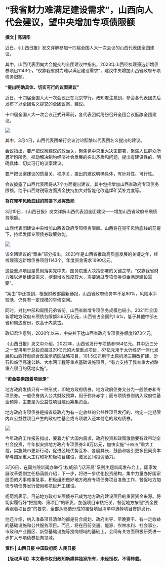# “我省财力难满足建设需求”，山西向人代会建议，望中央增加专项债限额

**撰文 | 高语阳**

近日，《山西日报》发文详解参加十四届全国人大一次会议的山西代表团全团建议。

其中，山西代表团向大会提交的全团建议中指出，2023年山西经梳理筛选新增债券项目1143个，“仅靠我省财力难以满足建设需求”，建议中央增加山西省政府专项债务限额。

**“提出明确具体、切实可行的议案建议”**

近日，十四届全国人大一次会议正在北京举行。政知君注意到，参会各代表团先后发布了以全团名义提交的全团议案、建议。

十四届全国人大一次会议正式开幕前，各代表团就纷纷召开全团会议酝酿全团建议。

![](https://inews.gtimg.com/news_bt/O-u9zvirkCcyEFHXJMq2zKXDnp9HAbieNyCF1meg3NwdoAA/1000)

其中，3月4日，山西代表团举行会议讨论酝酿以代表团名义提出的建议。

会议指出，要严把议案建议的政治关，聚焦党中央重大决策部署，聚焦人民群众所思所盼所愿，推动解决制约经济社会发展的突出矛盾和问题，提出有建设性的、明确具体、切实可行的议案建议。

要严把议案建议的质量关、程序关，提出的建议明确具体，有针对性、可行性。

会议披露了山西代表团将从7个方面提出建议，其中包括增加山西省政府专项债务限额，给予山西财税等方面资金扶持加大对智能化改造煤矿奖补力度等。

**将在兜牢风险底线的前提下发挥效能**

3月10日，《山西日报》发文详解山西代表团全团建议——增加山西省政府专项债务限额。

山西代表团建议中央增加山西省政府专项债务限额。山西将在兜牢风险底线的前提下，持续发挥专项债券政策效能。

![](https://inews.gtimg.com/news_bt/OCsCSpkJ7cxbA8PZimATrwdk2vyxTleSc_7MGSHigH3UUAA/1000)

该全团建议的“案由”部分指出，2023年是山西省推动高质量发展的关键之年，经梳理筛选新增债券项目1143个，年度资金需求1690亿元。

这些重点项目是贯彻落实党中央、国务院重大决策部署的关键之举。“仅靠我省财力难以满足建设需求，挖潜增收难度较大，需要通过专项债券资金满足建设需要”。

“案由”中还提到，根据财政部最新通报，山西省政府债务率不足80%，风险水平较低，仍具有一定规模的举债空间。

同时，对比中部和周围兄弟省份，山西省新增专项债务规模也较小。2021年全国新增地方政府专项债务限额3.65万亿元，山西省占全国的1.6%，低于其他中部五省和周边省份，仅高于内蒙古。

政知君注意到，2020年以来，中央共下达山西省政府专项债券额度1973亿元。

《山西日报》发文中介绍，2022年，山西省发行专项债券684亿元。其中近三分之一安排用于总投资超过20亿元的大型重点项目，87亿元用于太忻经济一体化发展和山西转型综合改革示范区战略项目，101.5亿元用于太原机场三期改扩建、汾石和临浮高速公路、大水网工程等重点基础设施项目，“有力支持了我省重大战略重点项目的落地实施”。

**“资金要素跟着项目走”**

地方政府发债只有一种形式，即地方政府债券。地方政府债券又分为一般债券和专项债券。一般债券纳入公共财政预算，用于弥补赤字；而专项债券则纳入政府性基金预算，主要是为公益性项目建设筹集资金。

地方政府专项债券是指省级政府为有一定收益的公益性项目发行的、约定一定期限内以公益性项目产生的政府性基金或专项收入还本付息的政府债券。

![](https://inews.gtimg.com/news_bt/O22rr5yV_tAKgkxzMJEi7HJi9Tq2BFbZydfYhnNCThru4AA/1000)

今年政府工作报告指出，要着力扩大国内需求，政府投资和政策激励要有效带动全社会投资，今年拟安排地方政府专项债券3.8万亿元，加快实施“十四五”重大工程，实施城市更新行动，促进区域优势互补、各展其长，鼓励和吸引更多民间资本参与国家重大工程和补短板项目建设，激发民间投资活力。

3月6日，在国务院新闻办举行“权威部门话开局”系列主题新闻发布会上，国家发展改革委副主任杨荫凯介绍，下一步，将进一步优化投资结构，集中力量办好国家层面的大事难事急事，积极组织做好地方政府专项债券项目准备工作，督促地方加快专项债券发行使用和项目开工建设。

杨荫凯表示，目前地方政府专项债券已成为地方政府建设项目的重要资金来源。将切实履行好“把投向、筛项目”的职责，加强项目审核把关，督促地方按照“资金要素跟着项目走”的要求，全部从筛选形成的准备项目清单中选择项目安排发行。

他还介绍，纳入准备项目清单的都是符合规划、政府主导、早晚要干、有一定收益的基础设施和公共服务项目。而且，将在目前交通、能源、农林水利、社会事业、市政和产业园区、新型基础设施等投向领域的基础上，会同有关方面积极研究进一步扩大专项债券投向领域。

**资料 | 山西日报 中国政府网 人民日报**

**【版权声明】本文著作权归政知新媒体独家所有，未经授权，不得转载。**

